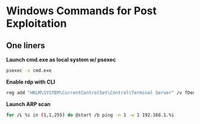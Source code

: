 # Windows Commands for Post Exploitation

One liners
-----------
**Launch cmd.exe as local system w/ psexec**
```bash
psexec -s cmd.exe
```

**Enable rdp with CLI**
```bash
reg add "HKLM\SYSTEM\CurrentControlSet\Control\Terminal Server" /v fDenyTSConnections /t REG_DWORD /d 0 /f
```

**Launch ARP scan**
```bash
for /L %i in (1,1,255) do @start /b ping -n 1 -w 1 192.168.1.%i
```